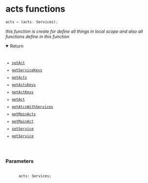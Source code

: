 # acts functions

```ts
acts = (acts: Services);
```

_this function is create for define all things in local scope
and also all functions define in this function_

<details open>
  <summary>
    Return
  </summary>
<pre>
<code>
<ul style="display:flex; flex-direction:column; gap:10px">
<li><a href="./setAct/setAct_Fns.md" target="_blank">setAct</a></li>
<li><a href="./getServiceKeys/getServiceKeys_Fns.md" target="_blank">getServiceKeys</a></li>
<li><a href="./getActs/getActs_Fns.md" target="_blank">getActs</a></li>
<li><a href="./getActsKeys/getActsKeys_Fns.md" target="_blank">getActsKeys</a></li>
<li><a href="./getActKeys/getActKeys_Fns.md" target="_blank">getActKeys</a></li>
<li><a href="./getAct/getAct_Fns.md" target="_blank">getAct</a></li>
<li><a href="./getAtcsWithServices/getAtcsWithServices_Fns.md" target="_blank">getAtcsWithServices</a></li>
<li><a href="./getMainActs/getMainActs_Fns.md)" target="_blank">getMainActs</a></li>
<li><a href="./getMainAct/getMainAct_Fns.md)" target="_blank">getMainAct</a></li>
<li><a href="./setService/setService_Fns.md" target="_blank">setService</a></li>
<li><a href="./getService/getService_Fns.md" target="_blank">getService</a></li>
</ul>
</code>
</pre>
</details>

<h3>Parameters</h3>
<pre>
  <code class="language-ts" style="padding: 0; margin-top: 12px; margin-top: -18px;">
      acts: <a href="../types/Services/Services.md" target="_blank" style="text-decoration: none; cursor:pointer">Services</a>; 
  </code>
</pre>
